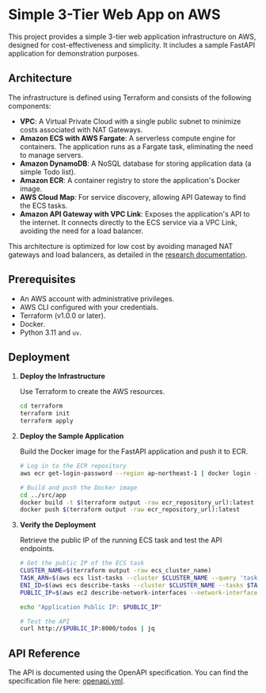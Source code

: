 # Simple 3-Tier Web App on AWS

This project provides a simple 3-tier web application infrastructure on AWS, designed for cost-effectiveness and simplicity. It includes a sample FastAPI application for demonstration purposes.

## Architecture

The infrastructure is defined using Terraform and consists of the following components:

*   **VPC**: A Virtual Private Cloud with a single public subnet to minimize costs associated with NAT Gateways.
*   **Amazon ECS with AWS Fargate**: A serverless compute engine for containers. The application runs as a Fargate task, eliminating the need to manage servers.
*   **Amazon DynamoDB**: A NoSQL database for storing application data (a simple Todo list).
*   **Amazon ECR**: A container registry to store the application's Docker image.
*   **AWS Cloud Map**: For service discovery, allowing API Gateway to find the ECS tasks.
*   **Amazon API Gateway with VPC Link**: Exposes the application's API to the internet. It connects directly to the ECS service via a VPC Link, avoiding the need for a load balancer.

This architecture is optimized for low cost by avoiding managed NAT gateways and load balancers, as detailed in the [research documentation](./specs/001-aws-3tier-webapp/research.md).

## Prerequisites

- An AWS account with administrative privileges.
- AWS CLI configured with your credentials.
- Terraform (v1.0.0 or later).
- Docker.
- Python 3.11 and `uv`.

## Deployment

1.  **Deploy the Infrastructure**

    Use Terraform to create the AWS resources.

    ```bash
    cd terraform
    terraform init
    terraform apply
    ```

2.  **Deploy the Sample Application**

    Build the Docker image for the FastAPI application and push it to ECR.

    ```bash
    # Log in to the ECR repository
    aws ecr get-login-password --region ap-northeast-1 | docker login --username AWS --password-stdin $(terraform output -raw ecr_repository_url)

    # Build and push the Docker image
    cd ../src/app
    docker build -t $(terraform output -raw ecr_repository_url):latest .
    docker push $(terraform output -raw ecr_repository_url):latest
    ```

3.  **Verify the Deployment**

    Retrieve the public IP of the running ECS task and test the API endpoints.

    ```bash
    # Get the public IP of the ECS task
    CLUSTER_NAME=$(terraform output -raw ecs_cluster_name)
    TASK_ARN=$(aws ecs list-tasks --cluster $CLUSTER_NAME --query 'taskArns[0]' --output text)
    ENI_ID=$(aws ecs describe-tasks --cluster $CLUSTER_NAME --tasks $TASK_ARN --query 'tasks[0].attachments[0].details[?name==`networkInterfaceId`].value' --output text)
    PUBLIC_IP=$(aws ec2 describe-network-interfaces --network-interface-ids $ENI_ID --query 'NetworkInterfaces[0].Association.PublicIp' --output text)

    echo "Application Public IP: $PUBLIC_IP"

    # Test the API
    curl http://$PUBLIC_IP:8000/todos | jq
    ```

## API Reference

The API is documented using the OpenAPI specification. You can find the specification file here: [openapi.yml](./specs/001-aws-3tier-webapp/contracts/openapi.yml).

